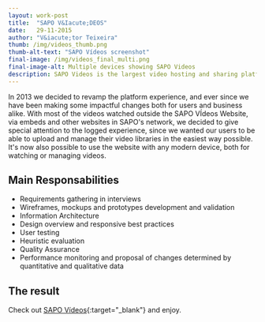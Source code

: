 ```yaml
---
layout: work-post
title:  "SAPO V&Iacute;DEOS"
date:   29-11-2015
author: "V&iacute;tor Teixeira"
thumb: /img/videos_thumb.png
thumb-alt-text: "SAPO Vídeos screenshot"
final-image: /img/videos_final_multi.png
final-image-alt: Multiple devices showing SAPO Videos
description: SAPO Videos is the largest video hosting and sharing platform in Portugal. With the best media partners on board and a thriving community, SAPO Vídeos is the go to website to watch the best portuguese video content.
---
```

In 2013 we decided to revamp the platform experience, and ever since we have been making some impactful changes both for users and business alike. With most of the videos watched outside the SAPO V&Iacute;deos Website, via embeds and other websites in SAPO's network, we decided to give special attention to the logged experience, since we wanted our users to be able to upload and manage their video libraries in the easiest way possible. It's now also possible to use the website with any modern device, both for watching or managing videos.


## Main Responsabilities
- Requirements gathering in interviews
- Wireframes, mockups and prototypes development and validation
- Information Architecture
- Design overview and responsive best practices
- User testing
- Heuristic evaluation
- Quality Assurance
- Performance monitoring and proposal of changes determined by quantitative and qualitative data

## The result
Check out [SAPO Vídeos][videos]{:target="_blank"} <i class="icon vticon-external-link"></i> and enjoy.

[videos]:      http://videos.sapo.pt